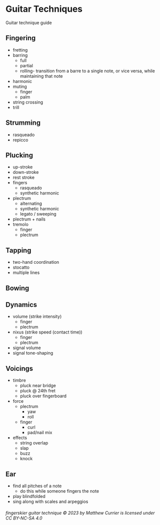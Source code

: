 # Guitar Techniques
Guitar technique guide

## Fingering
- fretting
- barring
  - full
  - partial
  - rolling- transition from a barre to a single note, or vice versa, while maintaining that note 
- harmonic
- muting
  - finger
  - palm
- string crossing
- trill

## Strumming
- rasqueado
- repicco

## Plucking
- up-stroke
- down-stroke
- rest stroke
- fingers
  - rasqueado 
  - synthetic harmonic
- plectrum
  - alternating
  - synthetic harmonic
  - legato / sweeping
- plectrum + nails
- tremolo
  - finger
  - plectrum

## Tapping
- two-hand coordination
- stocatto
- multiple lines

## Bowing

## Dynamics
- volume (strike intensity)
  - finger
  - plectrum
- nixus (strike speed (contact time))
  - finger
  - plectrum
- signal volume
- signal tone-shaping

## Voicings
- timbre
  - pluck near bridge
  - pluck @ 24th fret
  - pluck over fingerboard
- force
  - plectrum
    - yaw
    - roll
  - finger
    - curl
    - pad/nail mix
- effects
  - string overlap 
  - slap
  - buzz
  - knock

## Ear
- find all pitches of a note
  - do this while someone fingers the note
- play blindfolded
- sing along with scales and arpeggios 



###### fingerskier guitar technique © 2023 by Matthew Currier is licensed under CC BY-NC-SA 4.0 
